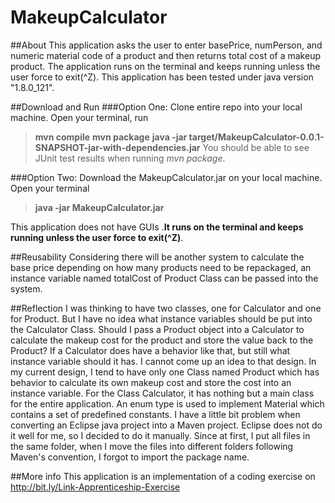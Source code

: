 # MakeupCalculator

##About
This application asks the user to enter basePrice, numPerson, and numeric material code of a product and then returns total cost of a makeup product. The application runs on the terminal and keeps running unless the user force to exit(^Z). 
This application has been tested under java version "1.8.0_121".

##Download and Run
###Option One:
Clone entire repo into your local machine. Open your terminal, run 
>**mvn compile**
>**mvn package**
>**java -jar target/MakeupCalculator-0.0.1-SNAPSHOT-jar-with-dependencies.jar**
You should be able to see JUnit test results when running *mvn package*.

###Option Two:
Download the MakeupCalculator.jar on your local machine. Open your terminal
>**java -jar MakeupCalculator.jar**

This application does not have GUIs .**It runs on the terminal and keeps running unless the user force to exit(^Z)**.

##Reusability
Considering there will be another system to calculate the base price depending on how many products need to be repackaged, an instance variable named totalCost of Product Class can be passed into the system. 

##Reflection
I was thinking to have two classes, one for Calculator and one for Product. But I have no idea what instance variables should be put into the Calculator Class. Should I pass a Product object into a Calculator to calculate the makeup cost for the product and store the value back to the Product? If a Calculator does have a behavior like that, but still what instance variable should it has.  I cannot come up an idea to that design. 
In my current design, I tend to have only one Class named Product which has behavior to calculate its own makeup cost and store the cost into an instance variable. For the Class Calculator,  it has nothing but a main class for the entire application. 
An enum type is used to implement Material which contains a set of predefined constants. 
I have a little bit problem when converting an Eclipse java project into a Maven project. Eclipse does not do it well for me, so I decided to do it manually. Since at first, I put all files in the same folder, when I move the files into different folders following  Maven's convention,  I forgot to import the package name. 

##More info
This application is an implementation of a coding exercise on http://bit.ly/Link-Apprenticeship-Exercise
